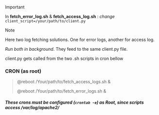 > [!IMPORTANT]
> In **fetch_error_log.sh**  &  **fetch_access_log.sh** : *change* `client_script=/your/path/to/client.py`

> [!NOTE]
> Here two log fetching solutions. One for error logs, another for access log.
>
> *Run both in background*. They feed to the same client.py file.

client.py gets called from the two .sh scripts in cron bellow
### CRON (as root)
> @reboot /Your/path/to/fetch_access_logs.sh &
>
> @reboot /Your/path/to/fetch_error_logs.sh &
##### These crons must be configured (`crontab -e`) as **Root**, since scripts access /var/log/apache2/
